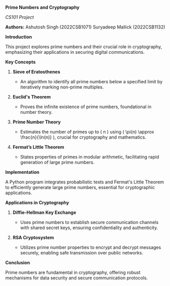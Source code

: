 **Prime Numbers and Cryptography**

*CS101 Project*

**Authors:**
Ashutosh Singh (2022CSB1071)
Suryadeep Mallick (2022CSB1132)

**Introduction**

This project explores prime numbers and their crucial role in cryptography, emphasizing their applications in securing digital communications.

**Key Concepts**

1. **Sieve of Eratosthenes**
   - An algorithm to identify all prime numbers below a specified limit by iteratively marking non-prime multiples.

2. **Euclid's Theorem**
   - Proves the infinite existence of prime numbers, foundational in number theory.

3. **Prime Number Theory**
   - Estimates the number of primes up to \( n \) using \( \pi(n) \approx \frac{n}{\ln(n)} \), crucial for cryptography and mathematics.

4. **Fermat’s Little Theorem**
   - States properties of primes in modular arithmetic, facilitating rapid generation of large prime numbers.

**Implementation**

A Python program integrates probabilistic tests and Fermat's Little Theorem to efficiently generate large prime numbers, essential for cryptographic applications.

**Applications in Cryptography**

1. **Diffie-Hellman Key Exchange**
   - Uses prime numbers to establish secure communication channels with shared secret keys, ensuring confidentiality and authenticity.

2. **RSA Cryptosystem**
   - Utilizes prime number properties to encrypt and decrypt messages securely, enabling safe transmission over public networks.

**Conclusion**

Prime numbers are fundamental in cryptography, offering robust mechanisms for data security and secure communication protocols.
